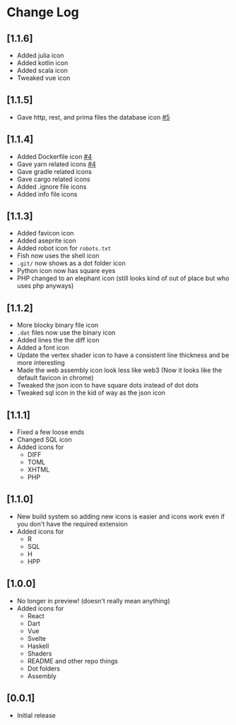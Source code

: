 # Change Log

## [1.1.6]

- Added julia icon
- Added kotlin icon
- Added scala icon
- Tweaked vue icon

## [1.1.5]

- Gave http, rest, and prima files the database icon
  [#5](https://github.com/CiberTurtle/Sharp-Icons/issues/5)

## [1.1.4]

- Added Dockerfile icon
  [#4](https://github.com/CiberTurtle/Sharp-Icons/issues/4)
- Gave yarn related icons
  [#4](https://github.com/CiberTurtle/Sharp-Icons/issues/4)
- Gave gradle related icons
- Gave cargo related icons
- Added .ignore file icons
- Added info file icons

## [1.1.3]

- Added favicon icon
- Added aseprite icon
- Added robot icon for `robots.txt`
- Fish now uses the shell icon
- `.git/` now shows as a dot folder icon
- Python icon now has square eyes
- PHP changed to an elephant icon (still looks kind of out of place but who uses
  php anyways)

## [1.1.2]

- More blocky binary file icon
- `.dat` files now use the binary icon
- Added lines the the diff icon
- Added a font icon
- Update the vertex shader icon to have a consistent line thickness and be more
  interesting
- Made the web assembly icon look less like web3 (Now it looks like the default
  favicon in chrome)
- Tweaked the json icon to have square dots instead of dot dots
- Tweaked sql icon in the kid of way as the json icon

## [1.1.1]

- Fixed a few loose ends
- Changed SQL icon
- Added icons for
  - DIFF
  - TOML
  - XHTML
  - PHP

## [1.1.0]

- New build system so adding new icons is easier and icons work even if you
  don't have the required extension
- Added icons for
  - R
  - SQL
  - H
  - HPP

## [1.0.0]

- No longer in preview! (doesn't really mean anything)
- Added icons for
  - React
  - Dart
  - Vue
  - Svelte
  - Haskell
  - Shaders
  - README and other repo things
  - Dot folders
  - Assembly

## [0.0.1]

- Initial release
